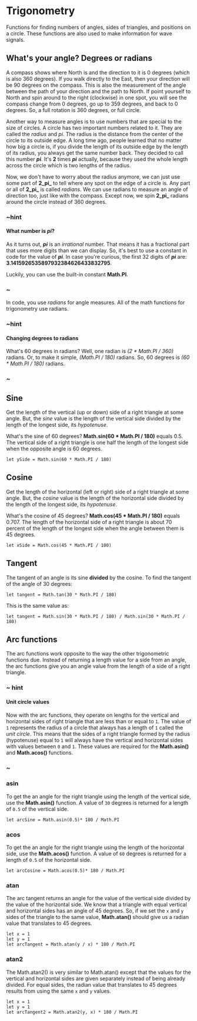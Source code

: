 # Trigonometry

Functions for finding numbers of angles, sides of triangles, and positions on a circle. These
functions are also used to make information for wave signals.

## What's your angle? Degrees or radians

A compass shows where North is and the direction to it is 0 degrees (which is also 360 degrees). If you walk directly to the East, then your direction will be 90 degrees on the compass. This is
also the measurement of the angle between the path of your direction and the path to North. If point
yourself to North and spin around to the right (clockwise) in one spot, you will see the compass change from 0 degrees, go up to 359 degrees, and back to 0 degrees. So, a full rotation is 360 degrees, or full
circle.

Another way to measure angles is to use numbers that are special to the size of circles. A circle has two important numbers related to it. They are called the _radius_ and _pi_. The radius is the distance from the center of the circle to its outside edge. A long time ago, people learned that no matter how big
a circle is, if you divide the length of its outside edge by the length of its radius, you always get the same number back. They decided to call this number **_pi_**. It's **2** times **_pi_** actually, because they used the whole length across the circle which is two lengths of the radius.

Now, we don't have to worry about the radius anymore, we can just use some part of **2_pi_** to tell where any spot on the edge of a circle is. Any part or all of **2_pi_** is called _radians_. We can use radians to measure an angle of direction too, just like with the compass. Except now, we spin **2_pi_** radians around the circle instead of 360 degrees.

### ~hint

#### What number is _pi_?

As it turns out, **_pi_** is an _irrational_ number. That means it has a fractional part that uses more digits than we can display. So, it's best to use a constant in code for the value of **_pi_**. In case you're curious, the first 32 digits of **_pi_** are: **3.1415926535897932384626433832795**.

Luckily, you can use the built-in constant **Math.PI**.

### ~

In code, you use _radians_ for angle measures. All of the math functions for trigonometry use radians.

### ~hint

#### Changing degrees to radians

What's 60 degrees in radians? Well, one radian is _(2 \* Math.PI / 360)_ radians. Or, to make it
simple, _(Math.PI / 180)_ radians. So, 60 degrees is _(60 \* Math.PI / 180)_ radians.

### ~

## Sine

Get the length of the vertical (up or down) side of a right triangle at some angle. But, the
_sine_ value is the length of the vertical side divided by the length of the longest side,
its _hypotenuse_.

What's the sine of 60 degrees? **Math.sin(60 \* Math.PI / 180)** equals 0.5. The vertical side of a right triangle
is one half the length of the longest side when the opposite angle is 60 degrees.

```typescript-ignore
let ySide = Math.sin(60 * Math.PI / 180)
```

## Cosine

Get the length of the horizontal (left or right) side of a right triangle at some angle. But, the
_cosine_ value is the length of the horizontal side divided by the length of the longest side,
its _hypotenuse_.

What's the cosine of 45 degrees? **Math.cos(45 \* Math.PI / 180)** equals 0.707. The length of the horizontal side
of a right triangle is about 70 percent of the length of the longest side when the angle between them
is 45 degrees.

```typescript-ignore
let xSide = Math.cos(45 * Math.PI / 180)
```

## Tangent

The tangent of an angle is its sine **divided** by the cosine. To find the tangent of the angle of 30 degrees:

```typescript-ignore
let tangent = Math.tan(30 * Math.PI / 180)
```

This is the same value as:

```typescript-ignore
let tangent = Math.sin(30 * Math.PI / 180) / Math.sin(30 * Math.PI / 180)
```

## Arc functions

The arc functions work opposite to the way the other trigonometric functions due. Instead of returning a length value for a side from an angle, the arc functions give you an angle value from the length of a side of a right triangle.

### ~ hint

#### Unit circle values

Now with the arc functions, they operate on lengths for the vertical and horizontal sides of right triangle that are less than or equal to `1`. The value of `1` represents the radius of a circle that always has a length of `1` called the _unit circle_. This means that the sides of a right triangle formed by the radius (hypotenuse) equal to `1` will always have the vertical and horizontal sides with values between `0` and `1`. These values are required for the **Math.asin()** and **Math.acos()** functions.

### ~

### asin

To get the an angle for the right triangle using the length of the vertical side, use the **Math.asin()** function. A value of `30` degrees is returned for a length of `0.5` of the vertical side.

```typescript-ignore
let arcSine = Math.asin(0.5)* 180 / Math.PI
```

### acos

To get the an angle for the right triangle using the length of the horizontal side, use the **Math.acos()** function. A value of `60` degrees is returned for a length of `0.5` of the horizontal side.

```typescript-ignore
let arcCosine = Math.acos(0.5)* 180 / Math.PI
```

### atan

The arc tangent returns an angle for the value of the vertical side divided by the value of the horizontal side. We know that a triangle with equal vertical and horizontal sides has an angle of 45 degrees. So, if we set the `x` and `y` sides of the triangle to the same value, **Math.atan()** should give us a radian value that translates to 45 degrees.

```typescript-ignore
let x = 1
let y = 1
let arcTangent = Math.atan(y / x) * 180 / Math.PI
```

### atan2

The Math.atan2() is very similar to Math.atan() except that the values for the vertical and horizontal sides are given separately instead of being already divided. For equal sides, the radian value that translates to 45 degrees results from using the same `x` and `y` values.

```typescript-ignore
let x = 1
let y = 1
let arcTangent2 = Math.atan2(y, x) * 180 / Math.PI
```